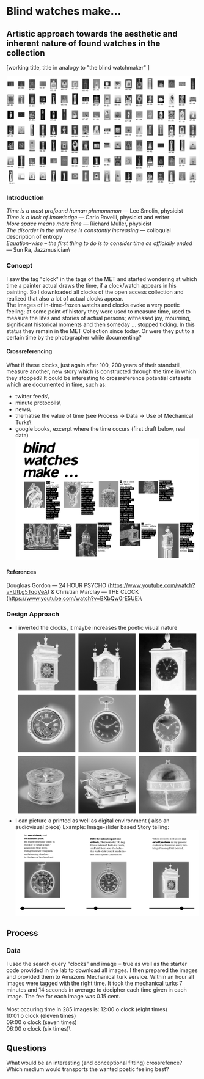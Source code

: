 # Blind watches make…		
 ## Artistic approach towards the aesthetic and inherent nature of found watches in the collection	
 [working title, title in analogy to "the blind watchmaker" ]

  ![illustrative images](./01_illustrative_image_a.png)		

### Introduction		
*Time is a most profound human phenomenon* — Lee Smolin, physicist\
*Time is a lack of knowledge* — Carlo Rovelli, physicist and writer\
*More space means more time* — Richard Muller, physicist\
*The disorder in the universe is constantly increasing* — colloquial description of entropy\
*Equation-wise – the first thing to do is to consider time as officially ended* — Sun Ra, Jazzmusician\

### Concept		
 I saw the tag "clock" in the tags of the MET and started wondering at which time a painter actual draws the time, if a clock/watch appears in his 
 painting. So I downloaded all clocks of the open access collection and realized that  also a lot of actual clocks appear.\
 The images of in-time-frozen watchs and clocks evoke a very poetic feeling; at some point of history they were used to measure time, 
 used to measure the lifes and stories of actual persons; witnessed joy, mourning, significant historical moments and then someday … stopped ticking.
 In this status they remain in the MET Collection since today. Or were they put to a certain time by the photographer while documenting? 

#### Crossreferencing
What if these clocks, just again after 100, 200 years of their standstill, measure another, new story which is constructed through the time in which they stopped? 
It could be interesting to crossreference potential datasets which are documented in time, such as:

* twitter feeds\
* minute protocolls\
* news\
* thematise the value of time (see Process -> Data -> Use of Mechanical Turks\
* google books, excerpt where the time occurs (first draft below, real data)\
  ![illustrative images](./02_story.png)		


#### References
Dougloas Gordon — 24 HOUR PSYCHO (https://www.youtube.com/watch?v=UtLg5TqqVeA) &
Christian Marclay — THE CLOCK (https://www.youtube.com/watch?v=BXbQw0rE5UE)\

### Design Approach		
* I inverted the clocks, it maybe increases the poetic visual nature
![illustrative images](./03_inverted.png)
* I can picture a printed as well as digital environment ( also an audiovisual piece)
Example: Image-slider based Story telling:
![illustrative images](./04_slider.png)

## Process		

### Data		
I used the search query "clocks" and image = true as well as the starter code provided in the lab to download all images.
I then prepared the images and provided them to Amazons Mechanical turk service. Within an hour all images were tagged with the right time.
It took the mechanical turks 7 minutes and 14 seconds in average to decipher each time given in each image. The fee for each image was 0.15 cent.\
\
Most occuring time in 285 images is:
12:00 o clock (eight times)\
10:01 o clock (eleven times)\
09:00 o clock (seven times)\
06:00 o clock (six times)\

## Questions		
What would be an interesting (and conceptional fitting) crossrefence?
Which medium would transports the wanted poetic feeling best?

